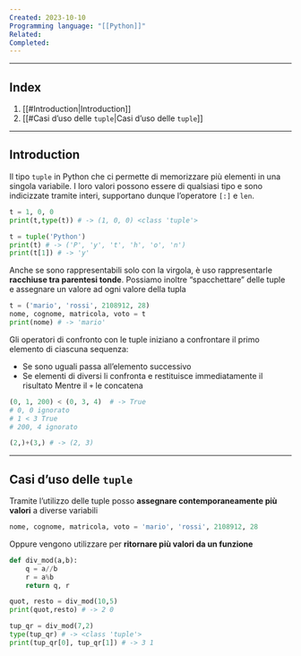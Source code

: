 ```yaml
---
Created: 2023-10-10
Programming language: "[[Python]]"
Related: 
Completed:
---
```

---
## Index

1. [[#Introduction|Introduction]]
2. [[#Casi d’uso delle `tuple`|Casi d’uso delle `tuple`]]
---
## Introduction
Il tipo `tuple` in Python che ci permette di memorizzare più elementi in una singola variabile.
I loro valori possono essere di qualsiasi tipo e sono indicizzate tramite interi, supportano dunque l’operatore `[:]` e `len`.

```python
t = 1, 0, 0
print(t,type(t)) # -> (1, 0, 0) <class 'tuple'>

t = tuple('Python')
print(t) # -> ('P', 'y', 't', 'h', 'o', 'n')
print(t[1]) # -> 'y'
```

Anche se sono rappresentabili solo con la virgola, è uso rappresentarle **racchiuse tra parentesi tonde**. Possiamo inoltre “spacchettare” delle tuple e assegnare un valore ad ogni valore della tupla

```python
t = ('mario', 'rossi', 2108912, 28)
nome, cognome, matricola, voto = t
print(nome) # -> 'mario'
```

Gli operatori di confronto con le tuple iniziano a confrontare il primo elemento di ciascuna sequenza:
- Se sono uguali passa all’elemento successivo
- Se elementi di diversi li confronta e restituisce immediatamente il risultato
Mentre il `+` le concatena

```python
(0, 1, 200) < (0, 3, 4)  # -> True
# 0, 0 ignorato
# 1 < 3 True
# 200, 4 ignorato

(2,)+(3,) # -> (2, 3)
```

---
## Casi d’uso delle `tuple`
Tramite l’utilizzo delle tuple posso **assegnare contemporaneamente più valori** a diverse variabili

```python
nome, cognome, matricola, voto = 'mario', 'rossi', 2108912, 28
```

Oppure vengono utilizzare per **ritornare più valori da un funzione**

```python
def div_mod(a,b):
	q = a//b
	r = a%b
	return q, r

quot, resto = div_mod(10,5)
print(quot,resto) # -> 2 0

tup_qr = div_mod(7,2)
type(tup_qr) # -> <class 'tuple'>
print(tup_qr[0], tup_qr[1]) # -> 3 1
```
